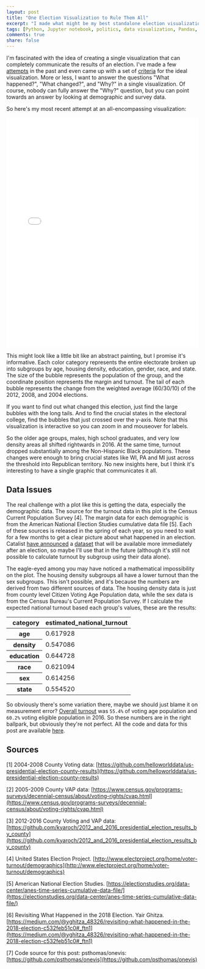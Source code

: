 ```yaml
---
layout: post
title: "One Election Visualization to Rule Them All"
excerpt: "I made what might be my best standalone election visualization yet."
tags: [Python, Jupyter notebook, politics, data visualization, Pandas, altair]
comments: true
share: false
---
```


<!-- <script type="text/javascript" src="https://cdn.jsdelivr.net/npm//vega@5"></script>
<script type="text/javascript" src="https://cdn.jsdelivr.net/npm//vega-lite@3.4.0"></script>
<script type="text/javascript" src="https://cdn.jsdelivr.net/npm//vega-embed@4"></script> -->

I'm fascinated with the idea of creating a single visualization that can completely communicate the results of an election. I've made a few [attempts](https://pstblog.com/2017/06/05/national-election-vis) in the past and even came up with a set of [criteria](https://pstblog.com/2016/12/08/presidential-election) for the ideal visualization. More or less, I want to answer the questions "What happened?", "What changed?", and "Why?" in a single visualization. Of course, nobody can fully answer the "Why?" question, but you can point towards an answer by looking at demographic and survey data. 

So here's my most recent attempt at an all-encompassing visualization:

<!-- <div id="vis" style="margin-top:25px;margin-bottom:25px;"></div> -->

<iframe id="vis" src="{{ site.baseurl }}/vis/onevis.html"
    style="width: 100%; height:600px; border: none; position: relative; scrolling:no;">
</iframe>

This might look like a little bit like an abstract painting, but I promise it's informative. Each color category represents the entire electorate broken up into subgroups by age, housing density, education, gender, race, and state. The size of the bubble represents the population of the group, and the coordinate position represents the margin and turnout. The tail of each bubble represents the change from the weighted average (60/30/10) of the 2012, 2008, and 2004 elections. 

If you want to find out what changed this election, just find the large bubbles with the long tails. And to find the crucial states in the electoral college, find the bubbles that just crossed over the y-axis. Note that this visualization is interactive so you can zoom in and mouseover for labels.

So the older age groups, males, high school graduates, and very low density areas all shifted rightwards in 2016. At the same time, turnout dropped substantially among the Non-Hispanic Black populations. These changes were enough to bring crucial states like WI, PA and MI just across the threshold into Republican territory. No new insights here, but I think it's interesting to have a single graphic that communicates it all.

## Data Issues

The real challenge with a plot like this is getting the data, especially the demographic data. The source for the turnout data in this plot is the Census Current Population Survey [4]. The margin data for each demographic is from the American National Election Studies cumulative data file [5]. Each of these sources is released in the spring of each year, so you need to wait for a few months to get a clear picture about what happened in an election. Catalist [have announced](https://medium.com/@yghitza_48326/revisiting-what-happened-in-the-2018-election-c532feb51c0#_ftn1) a [dataset](https://docs.google.com/spreadsheets/d/1UwC_GapbE3vF6-n1THVbwcXoU_zFvO8jJQL99ouX3Rw/edit?ts=5beae6d4#gid=433702266) that will be available more immediately after an election, so maybe I'll use that in the future (although it's still not possible to calculate turnout by subgroup using their data alone).  

The eagle-eyed among you may have noticed a mathematical impossibility on the plot. The housing density subgroups all have a lower turnout than the sex subgroups. This isn't possible, and it's because the numbers are derived from two different sources of data. The housing density data is just from county level Citizen Voting Age Population data, while the sex data is from the Census Bureau's Current Population Survey. If I calculate the expected national turnout based each group's values, these are the results:

<div>
<style scoped="">
    .dataframe tbody tr th:only-of-type {
        vertical-align: middle;
    }

    .dataframe tbody tr th {
        vertical-align: top;
    }

    .dataframe thead th {
        text-align: right;
    }
</style>
<table class="dataframe">
  <thead>
    <tr>
      <th>category</th>
      <th>estimated_national_turnout</th>
    </tr>
  </thead>
  <tbody>
    <tr>
      <th>age</th>
      <td>0.617928</td>
    </tr>
    <tr>
      <th>density</th>
      <td>0.547086</td>
    </tr>
    <tr>
      <th>education</th>
      <td>0.644728</td>
    </tr>
    <tr>
      <th>race</th>
      <td>0.621094</td>
    </tr>
    <tr>
      <th>sex</th>
      <td>0.614256</td>
    </tr>
    <tr>
      <th>state</th>
      <td>0.554520</td>
    </tr>
  </tbody>
</table>
</div>

So obviously there's some variation there, maybe we should just blame it on measurement error? [Overall turnout](https://en.wikipedia.org/wiki/United_States_presidential_election,_2016#Statistical_analysis) was `55.4%` of voting age population and `60.2%` voting eligible population in 2016. So these numbers are in the right ballpark, but obviously they're not perfect. All the code and data for this post are available [here](https://github.com/psthomas/onevis).

## Sources

[1] 2004-2008 County Voting data: [https://github.com/helloworlddata/us-presidential-election-county-results](https://github.com/helloworlddata/us-presidential-election-county-results)

[2] 2005-2009 County VAP data: [https://www.census.gov/programs-surveys/decennial-census/about/voting-rights/cvap.html](https://www.census.gov/programs-surveys/decennial-census/about/voting-rights/cvap.html)

[3] 2012-2016 County Voting and VAP data: [https://github.com/kyaroch/2012_and_2016_presidential_election_results_by_county](https://github.com/kyaroch/2012_and_2016_presidential_election_results_by_county)

[4] United States Election Project. [http://www.electproject.org/home/voter-turnout/demographics](http://www.electproject.org/home/voter-turnout/demographics)

[5] American National Election Studies. [https://electionstudies.org/data-center/anes-time-series-cumulative-data-file/](https://electionstudies.org/data-center/anes-time-series-cumulative-data-file/)

[6] Revisiting What Happened in the 2018 Election. Yair Ghitza. [https://medium.com/@yghitza_48326/revisiting-what-happened-in-the-2018-election-c532feb51c0#_ftn1](https://medium.com/@yghitza_48326/revisiting-what-happened-in-the-2018-election-c532feb51c0#_ftn1)

[7] Code source for this post: psthomas/onevis: [https://github.com/psthomas/onevis](https://github.com/psthomas/onevis)


